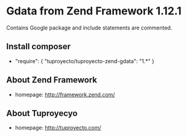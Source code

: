 # Gdata from Zend Framework 1.12.1

Contains Google package and include statements are commented.

## Install composer

- "require": {
    "tuproyecto/tuproyecto-zend-gdata": "1.*"
  }

## About Zend Framework

- homepage: http://framework.zend.com/

## About Tuproyecyo

- homepage: http://tuproyecto.com/